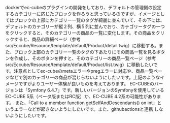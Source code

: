 dockerでec-cubeのプラグインの開発をしており、デフォルトの管理側の設定するカテゴリーに応じたブロックを作ろうと思っているのですが、イメージとしてはブロックの上部にカテゴリー一覧のタグが綺麗に並んでいて、その下には、デフォルトのカテゴリーが縦２列、横５列に並んでおり、カテゴリータグの一つをクリックすると、そのカテゴリーの商品の一覧に変化します。その商品をクリックすると、商品の詳細ページ（参考src/Eccube/Resource/template/default/Product/detail.twig）に移動する。また、ブロック上部のカテゴリー一覧のタグの下あたりにその商品一覧を見るボタンを作成し、そのボタンを押すと、そのカテゴリーの商品一覧ページ（参考src/Eccube/Resource/template/default/Product/list.twig）に移動したいです。注意点としてec-cubeのmetaエラーやpregエラーに対応や、商品一覧ページなどで別のカテゴリーの商品が混じらないようにしたいです。上記のようなイメージですがよりユーザー体験が良いものを考えております。 EC-CUBEのバージョンは「Symfony 6.4.7」です。新しいバージョンのSymfonyを使用しているEC-CUBE 5系（ベータ版またはRC版）か、EC-CUBE 4.2系の可能性があります。 また、「Call to a member function getSelfAndDescendants() on int」というエラーなどが起きないようにしたいです。また、githubactionsと連携 しないようにしたいです。      